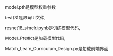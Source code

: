 model.pth是模型权重参数,

test(3)是界面UI文件,

resnet18_simclr.ipynb是训练模型代码,

Model_Predict是加载模型代码,

Match_Learn_Curriculum_Design.py是加载前端界面

